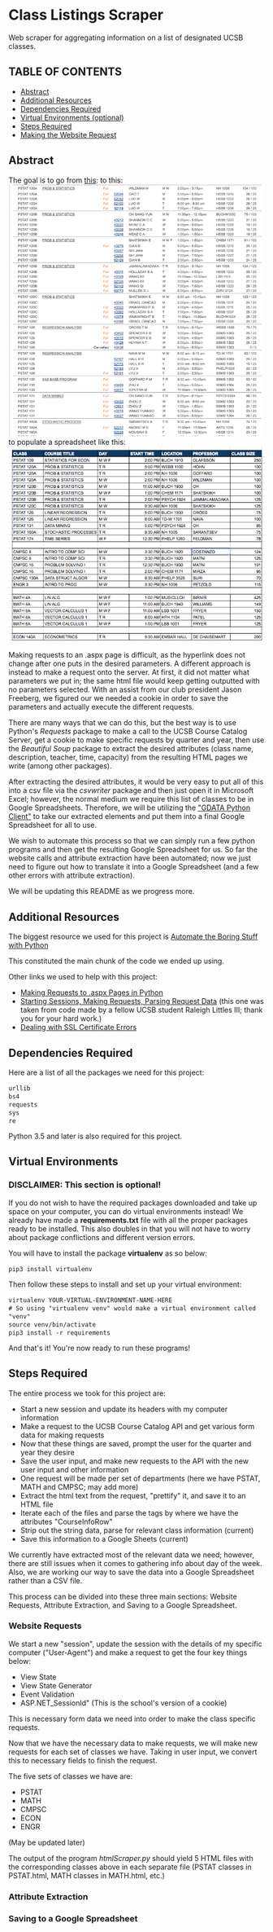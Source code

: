 # Class Listings Scraper
Web scraper for aggregating information on a list of designated UCSB classes.

## TABLE OF CONTENTS

* [Abstract](##Abstract)
* [Additional Resources](##Additional-Resources)
* [Dependencies Required](##Dependencies-Required)
* [Virtual Environments (optional)](##Virtual-Environments)
* [Steps Required](##Steps-Required)
* [Making the Website Request](##Website-Requests)

## Abstract
The goal is to go from [this](https://my.sa.ucsb.edu/public/curriculum/coursesearch.aspx):
to this:
![](images/step2.png)
to populate a spreadsheet like this:
![](images/goal.png)

Making requests to an .aspx page is difficult, as the hyperlink does not change after one puts in the desired parameters. A different approach is instead to make a request onto the server. At first, it did not matter what parameters we put in; the same html file would keep getting outputted with no parameters selected. With an assist from our club president Jason Freeberg, we figured our we needed a cookie in order to save the parameters and actually execute the different requests.

There are many ways that we can do this, but the best way is to use Python's *Requests* package to make a call to the UCSB Course Catalog Server, get a cookie to make specific requests by quarter and year, then use the *Beautiful Soup* package to extract the desired attributes (class name, description, teacher, time, capacity) from the resulting HTML pages we write (among other packages).

After extracting the desired attributes, it would be very easy to put all of this into a csv file via the *csvwriter* package and then just open it in Microsoft Excel; however, the normal medium we require this list of classes to be in Google Spreadsheets. Therefore, we will be utilizing the ["GDATA Python Client"](http://nirvanatikku.tumblr.com/post/61232391054/inserting-rows-into-a-google-spreadsheet-with) to take our extracted elements and put them into a final Google Spreadsheet for all to use.

We wish to automate this process so that we can simply run a few python programs and then get the resulting Google Spreadsheet for us. So far the website calls and attribute extraction have been automated; now we just need to figure out how to translate it into a Google Spreadsheet (and a few other errors with attribute extraction).

We will be updating this README as we progress more.

## Additional Resources

The biggest resource we used for this project is [Automate the Boring Stuff with Python](https://github.com/mussaimo/aquarius/blob/master/epub/Automate-the-Boring-Stuff-with-Python.pdf)

This constituted the main chunk of the code we ended up using.

Other links we used to help with this project:
+ [Making Requests to .aspx Pages in Python](http://stackoverflow.com/questions/1480356/how-to-submit-query-to-aspx-page-in-python)
+ [Starting Sessions, Making Requests, Parsing Request Data](https://github.com/hgielar/GOLD-schedule-exporter/blob/master/GOLD_Schedule_Tracker.py) (this one was taken from code made by a fellow UCSB student Raleigh Littles III; thank you for your hard work.)
+ [Dealing with SSL Certificate Errors](http://stackoverflow.com/questions/42098126/mac-osx-python-ssl-sslerror-ssl-certificate-verify-failed-certificate-verify)

## Dependencies Required

Here are a list of all the packages we need for this project:

```
urllib
bs4
requests
sys
re
```

Python 3.5 and later is also required for this project.

## Virtual Environments

### DISCLAIMER: This section is optional!

If you do not wish to have the required packages downloaded and take up space on your computer, you can do virtual environments instead! We already have made a **requirements.txt** file with all the proper packages ready to be installed. This also doubles in that you will not have to worry about package conflictions and different version errors.

You will have to install the package **virtualenv** as so below:

```
pip3 install virtualenv
```

Then follow these steps to install and set up your virtual environment:

```
virtualenv YOUR-VIRTUAL-ENVIRONMENT-NAME-HERE
# So using "virtualenv venv" would make a virtual environment called "venv"
source venv/bin/activate
pip3 install -r requirements
```

And that's it! You're now ready to run these programs!

## Steps Required

The entire process we took for this project are:

+ Start a new session and update its headers with my computer information
+ Make a request to the UCSB Course Catalog API and get various form data for making requests
+ Now that these things are saved, prompt the user for the quarter and year they desire
+ Save the user input, and make new requests to the API with the new user input and other information
+ One request will be made per set of departments (here we have PSTAT, MATH and CMPSC; may add more)
+ Extract the html text from the request, "prettify" it, and save it to an HTML file
+ Iterate each of the files and parse the tags by where we have the attributes "CourseInfoRow"
+ Strip out the string data, parse for relevant class information (current)
+ Save this information to a Google Sheets (current)

We currently have extracted most of the relevant data we need; however, there are still issues when it comes to gathering info about day of the week. Also, we are working our way to save the data into a Google Spreadsheet rather than a CSV file.

This process can be divided into these three main sections: Website Requests, Attribute Extraction, and Saving to a Google Spreadsheet.

### Website Requests

We start a new "session", update the session with the details of my specific computer ("User-Agent") and make a request to get the four key things below:

+ View State
+ View State Generator
+ Event Validation
+ ASP.NET_SessionId" (This is the school's version of a cookie)

This is necessary form data we need into order to make the class specific requests.

Now that we have the necessary data to make requests, we will make new requests for each set of classes we have. Taking in user input, we convert this to necessary fields to finish the request.

The five sets of classes we have are:

+ PSTAT
+ MATH
+ CMPSC
+ ECON
+ ENGR

(May be updated later)

The output of the program *htmlScraper.py* should yield 5 HTML files with the corresponding classes above in each separate file (PSTAT classes in PSTAT.html, MATH classes in MATH.html, etc.)

### Attribute Extraction



### Saving to a Google Spreadsheet
